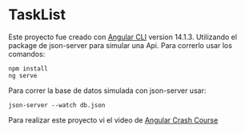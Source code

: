 # TaskList

Este proyecto fue creado con [Angular CLI](https://github.com/angular/angular-cli) version 14.1.3. Utilizando el package de json-server para
simular una Api. Para correrlo usar los comandos:

    npm install
    ng serve
Para correr la base de datos simulada con json-server usar:
    
    json-server --watch db.json

Para realizar este proyecto vi el video de [Angular Crash Course](https://www.youtube.com/watch?v=3dHNOWTI7H8&t=1137s&ab_channel=TraversyMedia)

